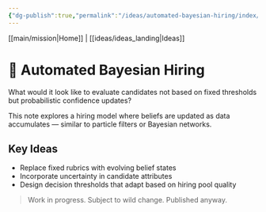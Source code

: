```yaml
---
{"dg-publish":true,"permalink":"/ideas/automated-bayesian-hiring/index/"}
---
```



[[main/mission\|Home]] | [[ideas/ideas_landing\|Ideas]]

# 🤖 Automated Bayesian Hiring

What would it look like to evaluate candidates not based on fixed thresholds but probabilistic confidence updates?

This note explores a hiring model where beliefs are updated as data accumulates — similar to particle filters or Bayesian networks.

## Key Ideas

- Replace fixed rubrics with evolving belief states
- Incorporate uncertainty in candidate attributes
- Design decision thresholds that adapt based on hiring pool quality

> Work in progress. Subject to wild change. Published anyway.
